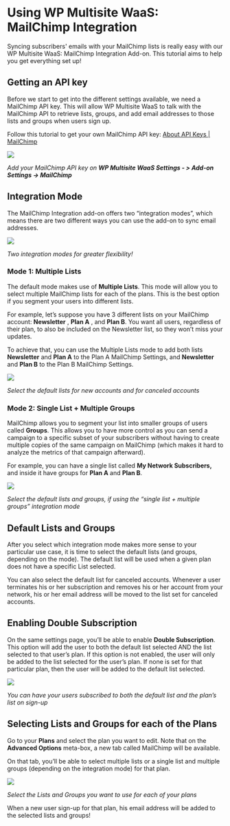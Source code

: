 # Using WP Multisite WaaS: MailChimp Integration

Syncing subscribers' emails with your MailChimp lists is really easy with our WP Multisite WaaS: MailChimp Integration Add-on. This tutorial aims to help you get everything set up!

## Getting an API key

Before we start to get into the different settings available, we need a MailChimp API key. This will allow WP Multisite WaaS to talk with the MailChimp API to retrieve lists, groups, and add email addresses to those lists and groups when users sign up.

Follow this tutorial to get your own MailChimp API key: [About API Keys | MailChimp](https://kb.mailchimp.com/integrations/api-integrations/about-api-keys)

[![](https://wp-ultimo-space.fra1.cdn.digitaloceanspaces.com/hs-60212659ac2f834ec53865f3-zimbKYFZo-B4D1E28C-1203-4E9A-AC7B-D8E9B5659B93.png)](https://wp-ultimo-space.fra1.cdn.digitaloceanspaces.com/hs-60212659ac2f834ec53865f3-zimbKYFZo-B4D1E28C-1203-4E9A-AC7B-D8E9B5659B93.png)

_Add your MailChimp API key on_ _**WP Multisite WaaS Settings - > Add-on Settings -> MailChimp**_

## Integration Mode

The MailChimp Integration add-on offers two “integration modes”, which means there are two different ways you can use the add-on to sync email addresses.

[![](https://wp-ultimo-space.fra1.cdn.digitaloceanspaces.com/hs-60212659ac2f834ec53865f3-mc8dVzW5S-B7A9495E-05B8-4FBB-8954-80EBF4A9CB3B.png)](https://wp-ultimo-space.fra1.cdn.digitaloceanspaces.com/hs-60212659ac2f834ec53865f3-mc8dVzW5S-B7A9495E-05B8-4FBB-8954-80EBF4A9CB3B.png)

_Two integration modes for greater flexibility!_

### Mode 1: Multiple Lists

The default mode makes use of **Multiple Lists**. This mode will allow you to select multiple MailChimp lists for each of the plans. This is the best option if you segment your users into different lists.

For example, let’s suppose you have 3 different lists on your MailChimp account: **Newsletter** , **Plan A** , and **Plan B**. You want all users, regardless of their plan, to also be included on the Newsletter list, so they won’t miss your updates.

To achieve that, you can use the Multiple Lists mode to add both lists **Newsletter** and **Plan A** to the Plan A MailChimp Settings, and **Newsletter** and **Plan B** to the Plan B MailChimp Settings.

[![](https://wp-ultimo-space.fra1.cdn.digitaloceanspaces.com/hs-60212659ac2f834ec53865f3-kZS8-S_eh-4145C1B8-B903-4DFF-9D92-AF7E0A61445E.png)](https://s3.amazonaws.com/helpscout.net/docs/assets/6017c85715d41b7c717cdcf9/images/6021265efb34b55df443e4ad/60212659ac2f834ec53865f3-kZS8-S%5Feh-4145C1B8-B903-4DFF-9D92-AF7E0A61445E.png)

_Select the default lists for new accounts and for canceled accounts_

### Mode 2: Single List + Multiple Groups

MailChimp allows you to segment your list into smaller groups of users called **Groups**. This allows you to have more control as you can send a campaign to a specific subset of your subscribers without having to create multiple copies of the same campaign on MailChimp (which makes it hard to analyze the metrics of that campaign afterward).

For example, you can have a single list called **My Network Subscribers,** and inside it have groups for **Plan A** and **Plan B**.

[![](https://wp-ultimo-space.fra1.cdn.digitaloceanspaces.com/hs-60212659ac2f834ec53865f3-tOsErbJy6-A468DB31-B539-493E-AF5F-F44A4F90A974.png)](https://wp-ultimo-space.fra1.cdn.digitaloceanspaces.com/hs-60212659ac2f834ec53865f3-tOsErbJy6-A468DB31-B539-493E-AF5F-F44A4F90A974.png)

_Select the default lists and groups, if using the “single list + multiple groups” integration mode_

## Default Lists and Groups

After you select which integration mode makes more sense to your particular use case, it is time to select the default lists (and groups, depending on the mode). The default list will be used when a given plan does not have a specific List selected.

You can also select the default list for canceled accounts. Whenever a user terminates his or her subscription and removes his or her account from your network, his or her email address will be moved to the list set for canceled accounts.

## Enabling Double Subscription

On the same settings page, you’ll be able to enable **Double Subscription**. This option will add the user to both the default list selected AND the list selected to that user’s plan. If this option is not enabled, the user will only be added to the list selected for the user’s plan. If none is set for that particular plan, then the user will be added to the default list selected.

[![](https://wp-ultimo-space.fra1.cdn.digitaloceanspaces.com/hs-60212659ac2f834ec53865f3-OPUDRnO94-5D4C267A-14EB-43B4-B86F-0328D330B521.png)](https://wp-ultimo-space.fra1.cdn.digitaloceanspaces.com/hs-60212659ac2f834ec53865f3-OPUDRnO94-5D4C267A-14EB-43B4-B86F-0328D330B521.png)

_You can have your users subscribed to both the default list and the plan’s list on sign-up_

## Selecting Lists and Groups for each of the Plans

Go to your **Plans** and select the plan you want to edit. Note that on the **Advanced Options** meta-box, a new tab called MailChimp will be available.

On that tab, you’ll be able to select multiple lists or a single list and multiple groups (depending on the integration mode) for that plan.

[![](https://wp-ultimo-space.fra1.cdn.digitaloceanspaces.com/hs-60212659ac2f834ec53865f3-BMHjubpN5-C3183A30-687C-4837-8350-842CF959BB06.png)](https://wp-ultimo-space.fra1.cdn.digitaloceanspaces.com/hs-60212659ac2f834ec53865f3-BMHjubpN5-C3183A30-687C-4837-8350-842CF959BB06.png)

_Select the Lists and Groups you want to use for each of your plans_

When a new user sign-up for that plan, his email address will be added to the selected lists and groups!
